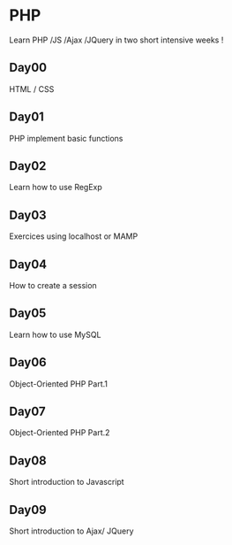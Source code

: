 # PHP
Learn PHP /JS /Ajax /JQuery in two short intensive weeks !


## Day00
 HTML / CSS
## Day01
 PHP implement basic functions
## Day02
 Learn how to use RegExp
## Day03
 Exercices using localhost or MAMP
## Day04
 How to create a session
## Day05
 Learn how to use MySQL
## Day06
 Object-Oriented PHP Part.1
## Day07
 Object-Oriented PHP Part.2
## Day08
 Short introduction to Javascript
## Day09
 Short introduction to Ajax/ JQuery
 
